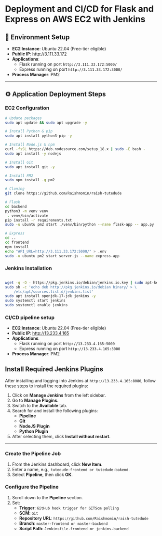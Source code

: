 # Deployment and CI/CD for Flask and Express on AWS EC2 with Jenkins

## 🔧 Environment Setup

- **EC2 Instance**: Ubuntu 22.04 (Free-tier eligible)
- **Public IP**: http://3.111.33.172
- **Applications**:
  - Flask running on port `http://3.111.33.172:5000/`
  - Express running on port `http://3.111.33.172:3000/`
- **Process Manager**: PM2

---

## ⚙️ Application Deployment Steps

### EC2 Configuration

```bash
# Update packages
sudo apt update && sudo apt upgrade -y

# Install Python & pip
sudo apt install python3-pip -y

# Install Node.js & npm
curl -fsSL https://deb.nodesource.com/setup_18.x | sudo -E bash -
sudo apt install -y nodejs

# Install Git
sudo apt install git -y

# Install PM2
sudo npm install -g pm2

# Cloning
git clone https://github.com/Raishmomin/raish-tutedude

# Flask
cd backend
python3 -m venv venv
 . venv/bin/activate
pip install -r requirements.txt
sudo -u ubuntu pm2 start ./venv/bin/python --name flask-app -- app.py

# Express
cd ..
cd frontend
npm install
echo "API_URL=http://3.111.33.172:5000/" > .env
sudo -u ubuntu pm2 start server.js --name express-app
```


###  Jenkins Installation

```bash

wget -q -O - https://pkg.jenkins.io/debian/jenkins.io.key | sudo apt-key add -
sudo sh -c 'echo deb http://pkg.jenkins.io/debian binary/ > \
    /etc/apt/sources.list.d/jenkins.list'
sudo apt install openjdk-17-jdk jenkins -y
sudo systemctl start jenkins
sudo systemctl enable jenkins

```

###  CI/CD pipeline setup

- **EC2 Instance**: Ubuntu 22.04 (Free-tier eligible)
- **Public IP**: http://13.233.4.165
- **Applications**:
  - Flask running on port `http://13.233.4.165:5000`
  - Express running on port `http://13.233.4.165:3000`
- **Process Manager**: PM2

## Install Required Jenkins Plugins

After installing and logging into Jenkins at `http://13.233.4.165:8080`, follow these steps to install the required plugins:

1. Click on **Manage Jenkins** from the left sidebar.
2. Go to **Manage Plugins**.
3. Switch to the **Available** tab.
4. Search for and install the following plugins:
   - **Pipeline**
   - **Git**
   - **NodeJS Plugin**
   - **Python Plugin**
5. After selecting them, click **Install without restart**.

---

### Create the Pipeline Job

1. From the Jenkins dashboard, click **New Item**.
2. Enter a name, e.g., `tutedude-frontend or tutedude-bakend`.
3. Select **Pipeline**, then click **OK**.

### Configure the Pipeline

1. Scroll down to the **Pipeline** section.
2. Set:
   - **Trigger**: `GitHub hook trigger for GITScm polling`
   - **SCM**: `Git`
   - **Repository URL**: `https://github.com/Raishmomin/raish-tutedude`
   - **Branch**: `master-frontend or master-backend` 
   - **Script Path**: `Jenkinsfile.frontend or jenkins.backend` 